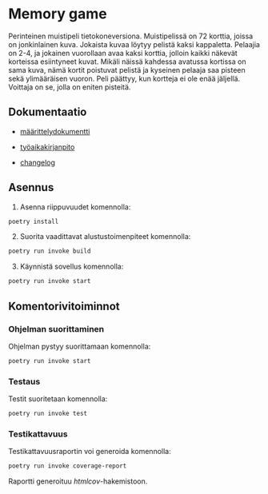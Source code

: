 # Memory game

Perinteinen muistipeli tietokoneversiona. Muistipelissä on 72 korttia, joissa on jonkinlainen kuva. Jokaista kuvaa löytyy pelistä kaksi kappaletta. Pelaajia on 2-4, ja jokainen vuorollaan avaa kaksi korttia, jolloin kaikki näkevät korteissa esiintyneet kuvat. Mikäli näissä kahdessa avatussa kortissa on sama kuva, nämä kortit poistuvat pelistä ja kyseinen pelaaja saa pisteen sekä ylimääräisen vuoron. Peli päättyy, kun kortteja ei ole enää jäljellä. Voittaja on se, jolla on eniten pisteitä.

## Dokumentaatio

- [määrittelydokumentti](https://github.com/minttugomez/ot-harjoitustyo/tree/master/memory-game/dokumentaatio/maarittelydokumentti.md)

- [työaikakirjanpito](https://github.com/minttugomez/ot-harjoitustyo/tree/master/memory-game/dokumentaatio/tyoaikakirjanpito.md)

- [changelog](https://github.com/minttugomez/ot-harjoitustyo/tree/master/memory-game/dokumentaatio/changelog.md)

## Asennus

1. Asenna riippuvuudet komennolla:

```bash
poetry install
```

2. Suorita vaadittavat alustustoimenpiteet komennolla:

```bash
poetry run invoke build
```

3. Käynnistä sovellus komennolla:

```bash
poetry run invoke start
```

## Komentorivitoiminnot

### Ohjelman suorittaminen

Ohjelman pystyy suorittamaan komennolla:

```bash
poetry run invoke start
```

### Testaus

Testit suoritetaan komennolla:

```bash
poetry run invoke test
```

### Testikattavuus

Testikattavuusraportin voi generoida komennolla:

```bash
poetry run invoke coverage-report
```

Raportti generoituu _htmlcov_-hakemistoon.